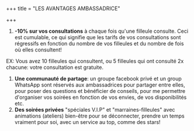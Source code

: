 +++
title = "LES AVANTAGES AMBASSADRICE"

+++
1. **-10% sur vos consultations** à chaque fois qu'une filleule consulte. Ceci est cumulable, ce qui signifie que les tarifs de vos consultations sont régressifs en fonction du nombre de vos filleules et du nombre de fois où elles consultent!

EX: Vous avez 10 filleules qui consultent, ou 5 filleules qui ont consulté 2x chacune: votre consultation est gratuite.

1. **Une communauté de partage**: un groupe facebook privé et un group WhatsApp sont réservés aux ambassadrices pour partager entre elles, pour poser des questions et bénéficier de conseils, pour me permettre d'organiser vos soirées en fonction de vos envies, de vos disponibilités etc.
2. **Des soirées privées** "spéciales V.I.P" et "marraines-filleules" avec animations (ateliers) bien-être pour se déconnecter, prendre un temps vraiment pour soi, avec un service au top, comme des stars!